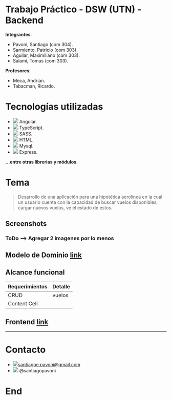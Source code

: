 # Trabajo Práctico - DSW (UTN) - Backend
**Integrantes**:
- Pavoni, Santiago (com 304).
- Sarmiento, Patricio (com 303).
- Aguilar, Maximiliano (com 303).
- Salami, Tomas (com 303).

**Profesores**:
- Meca, Andrian.
- Tabacman, Ricardo.

# Tecnologías utilizadas
- ![](https://img.icons8.com/?size=30&id=71257&format=png&color=000000) Angular.
-  ![](https://img.icons8.com/?size=30&id=wpZmKzk11AzJ&format=png&color=000000) TypeScript.
-  ![](https://img.icons8.com/?size=30&id=vEiU8UeAmv0x&format=png&color=000000) SASS.
-  ![](https://img.icons8.com/?size=30&id=20909&format=png&color=000000) HTML.
-  ![](https://img.icons8.com/?size=30&id=9nLaR5KFGjN0&format=png&color=000000) Mysql.
-  ![](https://img.icons8.com/?size=30&id=WNoJgbzDr3i2&format=png&color=000000) Express.

**...entre otras librerias y módulos.**

# Tema
>Desarrollo de una aplicación para una hipotética aerolínea en la cual un usuario cuenta con la capacidad de buscar vuelos disponibles, cargar nuevos vuelos, ve el estado de estos.

## Screenshots
### ToDo --> Agregar 2 imagenes por lo menos

## Modelo de Dominio [link]()
## Alcance funcional
                    
Requerimientos  | Detalle
------------- | -------------
CRUD  | vuelos
  | Content Cell 

## Frontend [link](https://github.com/tomisxw/dsw-tp-frontend/tree/main)
----
# Contacto
- ![](https://img.icons8.com/?size=22&id=fFbCvS8wxZFo&format=png&color=000000)<santiagoe.pavoni@gmail.com> 
- ![](https://img.icons8.com/?size=20&id=oWiuH0jFiU0R&format=png&color=000000) @santiagopavoni
# End